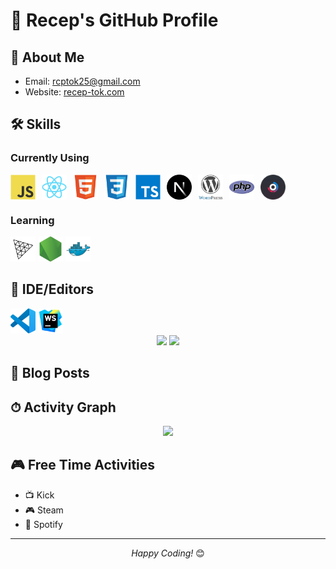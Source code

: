 # 👋 Recep's GitHub Profile

## 📝 About Me
- Email: rcptok25@gmail.com
- Website: [recep-tok.com](http://recep-tok.com/)

## 🛠️ Skills

### Currently Using
<div align="left" style="display: flex; gap: 10px;">
  <img src="https://raw.githubusercontent.com/devicons/devicon/master/icons/javascript/javascript-original.svg" alt="javascript" width="40" height="40"/>
  <img src="https://raw.githubusercontent.com/devicons/devicon/master/icons/react/react-original.svg" alt="react" width="40" height="40"/>
  <img src="https://raw.githubusercontent.com/devicons/devicon/master/icons/html5/html5-original.svg" alt="html5" width="40" height="40"/>
  <img src="https://raw.githubusercontent.com/devicons/devicon/master/icons/css3/css3-original.svg" alt="css3" width="40" height="40"/>
  <img src="https://raw.githubusercontent.com/devicons/devicon/master/icons/typescript/typescript-original.svg" alt="typescript" width="40" height="40"/>
  <img src="https://raw.githubusercontent.com/devicons/devicon/master/icons/nextjs/nextjs-original.svg" alt="nextjs" width="40" height="40"/>
  <img src="https://raw.githubusercontent.com/devicons/devicon/master/icons/wordpress/wordpress-original.svg" alt="wordpress" width="40" height="40"/>
  <img src="https://raw.githubusercontent.com/devicons/devicon/master/icons/php/php-original.svg" alt="php" width="40" height="40"/>
<img src="./turbo_repo_icon.svg" alt="turborepo" width="40" height="40"/>
</div>

### Learning
<div align="left">
  <img src="https://raw.githubusercontent.com/devicons/devicon/master/icons/threejs/threejs-original.svg" alt="threejs" width="40" height="40"/>
  <img src="https://raw.githubusercontent.com/devicons/devicon/master/icons/nodejs/nodejs-original.svg" alt="nodejs" width="40" height="40"/>
  <img src="https://raw.githubusercontent.com/devicons/devicon/master/icons/docker/docker-original.svg" alt="docker" width="40" height="40"/>
</div>

## 🔧 IDE/Editors
<div align="left">
  <img src="https://raw.githubusercontent.com/devicons/devicon/master/icons/vscode/vscode-original.svg" alt="vscode" width="40" height="40"/>
  <img src="https://raw.githubusercontent.com/devicons/devicon/master/icons/webstorm/webstorm-original.svg" alt="webstorm" width="40" height="40"/>
</div>

<div align="center">
  <img height="180em" src="https://github-readme-stats.vercel.app/api?username=rcptok25&show_icons=true&theme=radical&include_all_commits=true&count_private=true"/>
  <img height="180em" src="https://github-readme-stats.vercel.app/api/top-langs/?username=rcptok25&layout=compact&langs_count=7&theme=radical"/> 
</div>

## 📝 Blog Posts
<!-- BLOG-POST-LIST:START -->
<!-- Your blog posts will appear here -->
<!-- BLOG-POST-LIST:END -->

## ⏱ Activity Graph
<div align="center">
  <img height="180em" src="https://github-readme-stats.vercel.app/api?username=rcptok25&show_icons=true&theme=radical&include_all_commits=true&count_private=true"/>
</div>

## 🎮 Free Time Activities
- 📺 Kick
- 🎮 Steam
- 🎵 Spotify

---
<div align="center">
  <i>Happy Coding!</i> 😊
</div>
